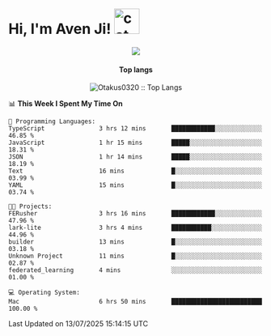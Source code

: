 <h1> Hi, I'm Aven Ji! <img src="https://media.giphy.com/media/mGcNjsfWAjY5AEZNw6/giphy.gif" width="50" alt="cat"></h1>

<p align="center"><a href="https://wakatime.com/@044d69d0-1253-4f60-96b6-5d19a0f9dde5"><img src="https://wakatime.com/badge/user/044d69d0-1253-4f60-96b6-5d19a0f9dde5.svg" /></a></p>

<h4 align="center">Top langs</h4>

<p align="center"><img src="https://github-readme-stats.vercel.app/api/top-langs/?username=Otakus0320&langs_count=10&theme=tokyonight&layout=compact&timestamp={{random_number}}" alt="Otakus0320 :: Top Langs" /></p>

<!--START_SECTION:waka-->
📊 **This Week I Spent My Time On** 

```text
💬 Programming Languages: 
TypeScript               3 hrs 12 mins       ████████████░░░░░░░░░░░░░   46.85 % 
JavaScript               1 hr 15 mins        █████░░░░░░░░░░░░░░░░░░░░   18.31 % 
JSON                     1 hr 14 mins        █████░░░░░░░░░░░░░░░░░░░░   18.19 % 
Text                     16 mins             █░░░░░░░░░░░░░░░░░░░░░░░░   03.99 % 
YAML                     15 mins             █░░░░░░░░░░░░░░░░░░░░░░░░   03.74 % 

🐱‍💻 Projects: 
FERusher                 3 hrs 16 mins       ████████████░░░░░░░░░░░░░   47.96 % 
lark-lite                3 hrs 4 mins        ███████████░░░░░░░░░░░░░░   44.96 % 
builder                  13 mins             █░░░░░░░░░░░░░░░░░░░░░░░░   03.18 % 
Unknown Project          11 mins             █░░░░░░░░░░░░░░░░░░░░░░░░   02.87 % 
federated_learning       4 mins              ░░░░░░░░░░░░░░░░░░░░░░░░░   01.00 % 

💻 Operating System: 
Mac                      6 hrs 50 mins       █████████████████████████   100.00 % 
```


 Last Updated on 13/07/2025 15:14:15 UTC
<!--END_SECTION:waka-->
